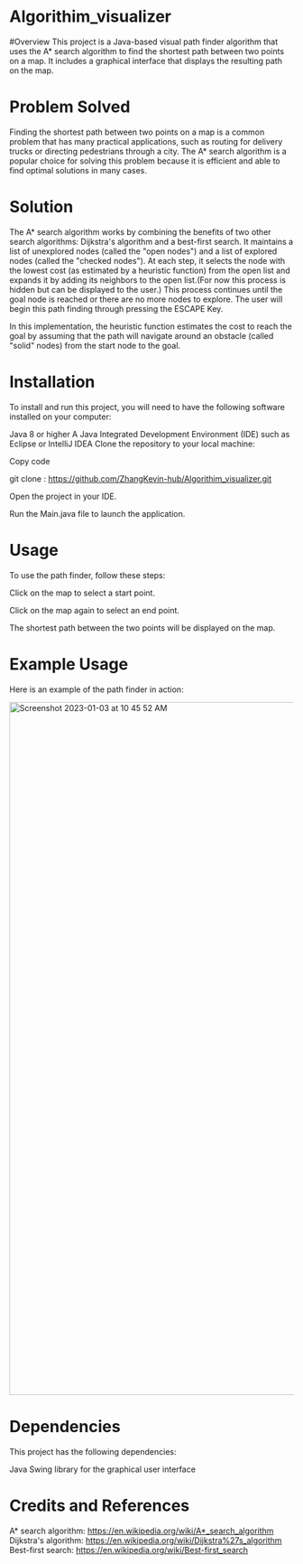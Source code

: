 # Algorithim_visualizer

#Overview
This project is a Java-based visual path finder algorithm that uses the A* search algorithm to find the shortest path between two points on a map. It includes a graphical interface that displays the resulting path on the map.

# Problem Solved
Finding the shortest path between two points on a map is a common problem that has many practical applications, such as routing for delivery trucks or directing pedestrians through a city. The A* search algorithm is a popular choice for solving this problem because it is efficient and able to find optimal solutions in many cases.

# Solution
The A* search algorithm works by combining the benefits of two other search algorithms: Dijkstra's algorithm and a best-first search. It maintains a list of unexplored nodes (called the "open nodes") and a list of explored nodes (called the "checked nodes"). At each step, it selects the node with the lowest cost (as estimated by a heuristic function) from the open list and expands it by adding its neighbors to the open list.(For now this process is hidden but can be displayed to the user.) This process continues until the goal node is reached or there are no more nodes to explore. The user will begin this path finding through pressing the ESCAPE Key.

In this implementation, the heuristic function estimates the cost to reach the goal by assuming that the path will navigate around an obstacle (called "solid" nodes) from the start node to the goal.

# Installation
To install and run this project, you will need to have the following software installed on your computer:

Java 8 or higher
A Java Integrated Development Environment (IDE) such as Eclipse or IntelliJ IDEA
Clone the repository to your local machine:

Copy code

git clone : https://github.com/ZhangKevin-hub/Algorithim_visualizer.git

Open the project in your IDE.

Run the Main.java file to launch the application.

# Usage
To use the path finder, follow these steps:

Click on the map to select a start point.

Click on the map again to select an end point.

The shortest path between the two points will be displayed on the map.

# Example Usage
Here is an example of the path finder in action:

<img width="1227" alt="Screenshot 2023-01-03 at 10 45 52 AM" src="https://user-images.githubusercontent.com/110786760/210392255-2c4e3c5f-0eed-462d-ab3b-980de2fb6a73.png">

# Dependencies
This project has the following dependencies:

Java Swing library for the graphical user interface

# Credits and References
A* search algorithm: https://en.wikipedia.org/wiki/A*_search_algorithm
Dijkstra's algorithm: https://en.wikipedia.org/wiki/Dijkstra%27s_algorithm
Best-first search: https://en.wikipedia.org/wiki/Best-first_search
